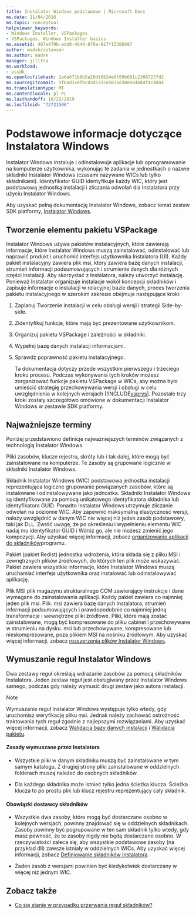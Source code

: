 ```yaml
---
title: Instalator Windows podstawowe | Microsoft Docs
ms.date: 11/04/2016
ms.topic: conceptual
helpviewer_keywords:
- Windows Installer, VSPackages
- VSPackages, Windows Installer basics
ms.assetid: 497e479b-add8-4644-870a-917f15306b97
author: madskristensen
ms.author: madsk
manager: jillfra
ms.workload:
- vssdk
ms.openlocfilehash: 2a6e671b8b5a20d10624e8f89b601c23087237d2
ms.sourcegitcommit: 5f6ad1cefbcd3d531ce587ad30e684684f4c4d44
ms.translationtype: MT
ms.contentlocale: pl-PL
ms.lasthandoff: 10/22/2019
ms.locfileid: "72721506"
---
```

# <a name="windows-installer-basics"></a>Podstawowe informacje dotyczące Instalatora Windows
Instalator Windows instaluje i odinstalowuje aplikacje lub oprogramowanie na komputerze użytkownika, wykonując te zadania w jednostkach o nazwie składniki Instalator Windows (czasami nazywane WICs lub tylko składnikami). Identyfikator GUID identyfikuje każdy WIC, który jest podstawową jednostką instalacji i zliczania odwołań dla Instalatora przy użyciu Instalator Windows.

 Aby uzyskać pełną dokumentację Instalator Windows, zobacz temat zestaw SDK platformy, [Instalator Windows](/previous-versions/2kt85ked(v=vs.120)).

## <a name="authoring-a-vspackage"></a>Tworzenie elementu pakietu VSPackage
 Instalator Windows używa pakietów instalacyjnych, które zawierają informacje, które Instalator Windows muszą zainstalować, odinstalować lub naprawić produkt i uruchomić interfejs użytkownika Instalatora (UI). Każdy pakiet instalacyjny zawiera plik msi, który zawiera bazę danych instalacji, strumień informacji podsumowujących i strumienie danych dla różnych części instalacji. Aby skorzystać z Instalatora, należy utworzyć instalację. Ponieważ Instalator organizuje instalacje wokół koncepcji składników i zapisuje informacje o instalacji w relacyjnej bazie danych, proces tworzenia pakietu instalacyjnego w szerokim zakresie obejmuje następujące kroki:

1. Zaplanuj Tworzenie instalacji w celu obsługi wersji i strategii Side-by-side.

2. Zidentyfikuj funkcje, które mają być prezentowane użytkownikom.

3. Organizuj pakietu VSPackage i zależności w składniki.

4. Wypełnij bazę danych instalacji informacjami.

5. Sprawdź poprawność pakietu instalacyjnego.

   Ta dokumentacja dotyczy przede wszystkim pierwszego i trzeciego kroku procesu. Podczas wykonywania tych kroków możesz zorganizować funkcje pakietu VSPackage w WICs, aby można było umieścić strategię przechowywania wersji i obsługi w celu uwzględnienia w kolejnych wersjach [!INCLUDE[vsprvs](../../code-quality/includes/vsprvs_md.md)]. Pozostałe trzy kroki zostały szczegółowo omówione w dokumentacji Instalator Windows w zestawie SDK platformy.

## <a name="key-terms"></a>Najważniejsze terminy
 Poniżej przedstawiono definicje najważniejszych terminów związanych z technologią Instalator Windows.

 Pliki zasobów, klucze rejestru, skróty lub i tak dalej, które mogą być zainstalowane na komputerze. Te zasoby są grupowane logicznie w składniki Instalator Windows.

 Składnik Instalator Windows (WIC) podstawowa jednostka instalacji reprezentująca logiczne grupowanie powiązanych zasobów, które są instalowane i odinstalowywane jako jednostka. Składniki Instalator Windows są identyfikowane za pomocą unikatowego identyfikatora składnika lub identyfikatora GUID. Ponadto Instalator Windows utrzymuje zliczanie odwołań na poziomie WIC. Aby zapewnić maksymalną elastyczność wersji, należy uwzględnić w danym WIC nie więcej niż jeden zasób podstawowy, taki jak DLL. Zwróć uwagę, że po określeniu i wypełnieniu elementu WIC nadaj mu identyfikator GUID i Wdróż go, ale nie możesz zmienić jego kompozycji. Aby uzyskać więcej informacji, zobacz [organizowanie aplikacji do składników](/windows/desktop/Msi/organizing-applications-into-components)programu.

 Pakiet (pakiet Redist) jednostka wdrożenia, która składa się z pliku MSI i zewnętrznych plików źródłowych, do których ten plik może wskazywać. Pakiet zawiera wszystkie informacje, które Instalator Windows muszą uruchamiać interfejs użytkownika oraz instalować lub odinstalowywać aplikację.

 Plik MSI plik magazynu strukturalnego COM zawierający instrukcje i dane wymagane do zainstalowania aplikacji. Każdy pakiet zawiera co najmniej jeden plik msi. Plik. msi zawiera bazę danych Instalatora, strumień informacji podsumowujących i prawdopodobnie co najmniej jedną transformacje i wewnętrzne pliki źródłowe. Pliki, które mają zostać zainstalowane, mogą być kompresowane do pliku cabinet i przechowywane w strumieniu na dysku. msi lub przechowywane, kompresowane lub nieskompresowane, poza plikiem MSI na nośniku źródłowym. Aby uzyskać więcej informacji, zobacz [rozszerzenia plików Instalator Windows](/windows/desktop/Msi/windows-installer-file-extensions).

## <a name="windows-installer-rules-enforcement"></a>Wymuszanie reguł Instalator Windows
 Dwa zestawy reguł określają wdrażanie zasobów za pomocą składników Instalatora. Jeden zestaw reguł jest obsługiwany przez Instalator Windows samego, podczas gdy należy wymusić drugi zestaw jako autora instalacji.

> [!NOTE]
> Wymuszanie reguł Instalator Windows występuje tylko wtedy, gdy uruchomisz weryfikację pliku msi. Jednak należy zachować ostrożność traktowania tych reguł zgodnie z najlepszymi rozwiązaniami. Aby uzyskać więcej informacji, zobacz [Walidacja bazy danych instalacji](/windows/desktop/Msi/validating-an-installation-database) i [Walidacja pakietu](/windows/desktop/Msi/package-validation).

#### <a name="installer-enforced-rules"></a>Zasady wymuszane przez Instalatora

- Wszystkie pliki w danym składniku muszą być zainstalowane w tym samym katalogu. Z drugiej strony pliki zainstalowane w oddzielnych folderach muszą należeć do osobnych składników.

- Dla każdego składnika może istnieć tylko jedna ścieżka klucza. Ścieżka klucza to po prostu plik lub klucz rejestru reprezentujący cały składnik.

#### <a name="component-provider-responsibilities"></a>Obowiązki dostawcy składników

- Wszystkie dwa zasoby, które mogą być dostarczane osobno w kolejnych wersjach, powinny znajdować się w oddzielnych składnikach. Zasoby powinny być pogrupowane w ten sam składnik tylko wtedy, gdy masz pewność, że te zasoby nigdy nie będą dostarczane osobno. W rzeczywistości zaleca się, aby wszystkie podstawowe zasoby (na przykład dll) zawsze istniały w oddzielnych WICs. Aby uzyskać więcej informacji, zobacz [Definiowanie składników Instalatora](/windows/desktop/Msi/defining-installer-components).

- Żaden zasób z wersjami powinien być kiedykolwiek dostarczany w więcej niż jednym WIC.

## <a name="see-also"></a>Zobacz także
- [Co się stanie w przypadku przerwania reguł składników?](/windows/desktop/Msi/what-happens-if-the-component-rules-are-broken)